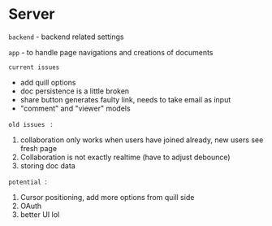 # Server

`backend` - backend related settings

`app` - to handle page navigations and creations of documents

`current issues`
-  add quill options
-  doc persistence is a little broken
-  share button generates faulty link, needs to take email as input
-  "comment" and "viewer" models

`old issues ` :
1) collaboration only works when users have joined already, new users see fresh page
2) Collaboration is not exactly realtime (have to adjust debounce)
4) storing doc data



`potential `:
1) Cursor positioning, add more options from quill side
2) OAuth
3) better UI lol

